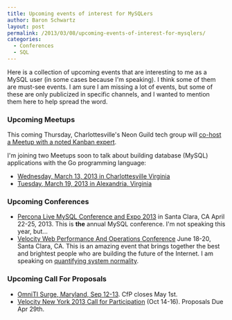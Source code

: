 ```yaml
---
title: Upcoming events of interest for MySQLers
author: Baron Schwartz
layout: post
permalink: /2013/03/08/upcoming-events-of-interest-for-mysqlers/
categories:
  - Conferences
  - SQL
---
```

Here is a collection of upcoming events that are interesting to me as a MySQL user (in some cases because I'm speaking). I think some of them are must-see events. I am sure I am missing a lot of events, but some of these are only publicized in specific channels, and I wanted to mention them here to help spread the word.

### Upcoming Meetups

This coming Thursday, Charlottesville's Neon Guild tech group will [co-host a Meetup with a noted Kanban expert][1].

I'm joining two Meetups soon to talk about building database (MySQL) applications with the Go programming language:

*   [Wednesday, March 13, 2013 in Charlottesville Virginia][2]
*   [Tuesday, March 19, 2013 in Alexandria, Virginia][3]

### Upcoming Conferences

*   [Percona Live MySQL Conference and Expo 2013][4] in Santa Clara, CA April 22-25, 2013. This is **the** annual MySQL conference. I'm not speaking this year, but&#8230;
*   [Velocity Web Performance And Operations Conference][5] June 18-20, Santa Clara, CA. This is an amazing event that brings together the best and brightest people who are building the future of the Internet. I am speaking on [quantifying system normality][6].

### Upcoming Call For Proposals

*   [OmniTI Surge, Maryland, Sep 12-13][7]. CfP closes May 1st.
*   [Velocity New York 2013 Call for Participation][8] (Oct 14-16). Proposals Due Apr 29th.

 [1]: http://agile-cville-march-meeting.eventbrite.com/
 [2]: http://www.meetup.com/Central-Virginia-MySQL-Meetup/events/106865662/
 [3]: http://www.meetup.com/Golang-DC/events/106865142/
 [4]: http://www.percona.com/live/mysql-conference-2013/
 [5]: http://velocityconf.com/velocity2013
 [6]: http://velocityconf.com/velocity2013/public/schedule/detail/28118
 [7]: http://surge.omniti.com/2013/
 [8]: http://velocityconf.com/velocityny2013/public/cfp/261
